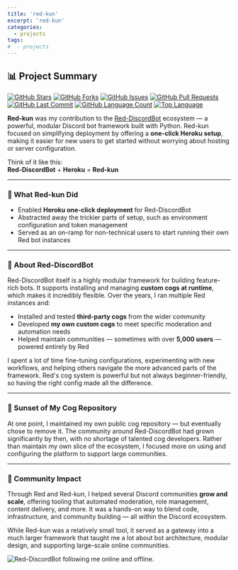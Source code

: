 ```yaml
---
title: 'red-kun'
excerpt: 'red-kun'
categories:
  - projects
tags:
#  - projects
---
```


## 📊 Project Summary

[![GitHub Stars](https://img.shields.io/github/stars/nntin/Red-kun?style)](https://github.com/nntin/Red-kun/stargazers)
[![GitHub Forks](https://img.shields.io/github/forks/nntin/Red-kun?style)](https://github.com/nntin/Red-kun/network)
[![GitHub Issues](https://img.shields.io/github/issues/nntin/Red-kun?style)](https://github.com/nntin/Red-kun/issues)
[![GitHub Pull Requests](https://img.shields.io/github/issues-pr/nntin/Red-kun?style)](https://github.com/nntin/Red-kun/pulls)
[![GitHub Last Commit](https://img.shields.io/github/last-commit/nntin/Red-kun?style)](https://github.com/nntin/Red-kun/commits)
[![GitHub Language Count](https://img.shields.io/github/languages/count/nntin/Red-kun?style)](https://github.com/nntin/Red-kun)
[![Top Language](https://img.shields.io/github/languages/top/nntin/Red-kun?style)](https://github.com/nntin/Red-kun)

**Red-kun** was my contribution to the [Red-DiscordBot](https://github.com/Cog-Creators/Red-DiscordBot) ecosystem — a powerful, modular Discord bot framework built with Python. Red-kun focused on simplifying deployment by offering a **one-click Heroku setup**, making it easier for new users to get started without worrying about hosting or server configuration.

Think of it like this:  
**Red-DiscordBot** + **Heroku** = **Red-kun**

---

### 🚀 What Red-kun Did

- Enabled **Heroku one-click deployment** for Red-DiscordBot
- Abstracted away the trickier parts of setup, such as environment configuration and token management
- Served as an on-ramp for non-technical users to start running their own Red bot instances

---

### 🤖 About Red-DiscordBot

Red-DiscordBot itself is a highly modular framework for building feature-rich bots. It supports installing and managing **custom cogs at runtime**, which makes it incredibly flexible. Over the years, I ran multiple Red instances and:

- Installed and tested **third-party cogs** from the wider community
- Developed **my own custom cogs** to meet specific moderation and automation needs
- Helped maintain communities — sometimes with over **5,000 users** — powered entirely by Red

I spent a lot of time fine-tuning configurations, experimenting with new workflows, and helping others navigate the more advanced parts of the framework. Red's cog system is powerful but not always beginner-friendly, so having the right config made all the difference.

---

### 💾 Sunset of My Cog Repository

At one point, I maintained my own public cog repository — but eventually chose to remove it. The community around Red-DiscordBot had grown significantly by then, with no shortage of talented cog developers. Rather than maintain my own slice of the ecosystem, I focused more on using and configuring the platform to support large communities.

---

### 🌱 Community Impact

Through Red and Red-kun, I helped several Discord communities **grow and scale**, offering tooling that automated moderation, role management, content delivery, and more. It was a hands-on way to blend code, infrastructure, and community building — all within the Discord ecosystem.

While Red-kun was a relatively small tool, it served as a gateway into a much larger framework that taught me a lot about bot architecture, modular design, and supporting large-scale online communities.

<img src="{{ site.baseurl }}/assets/images/red-discordbot-pins.png" alt="Red-DiscordBot following me online and offline.">